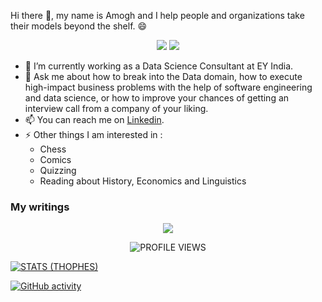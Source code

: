 <!--
**devAmoghS/devamoghs** is a ✨ _special_ ✨ repository because its `README.md` (this file) appears on your GitHub profile.
-->

Hi there 👋, my name is Amogh and I help people and organizations take their models beyond the shelf. 😄

<p align="center">
  <a href="https://www.linkedin.com/in/amogh-singhal/" target="_blank"><img src="https://img.shields.io/badge/Linkedin-Follow%20Amogh-blue?logo=linkedin" /></a>
  <a href="https://medium.com/@singhal.amogh1995" target="_blank"><img src="https://img.shields.io/badge/Blog-Visit%20Medium-blue.svg" /></a>
</p>

- 🔭 I’m currently working as a Data Science Consultant at EY India.
- 💬 Ask me about how to break into the Data domain, how to execute high-impact business problems with the help of software engineering and data science, or how to improve your chances of getting an interview call from a company of your liking.
- 📫 You can reach me on [Linkedin](https://www.linkedin.com/in/amogh-singhal/).
- ⚡ Other things I am interested in :
  * Chess
  * Comics
  * Quizzing
  * Reading about History, Economics and Linguistics

### My writings
<!-- BLOG-POST-LIST:START -->
<!-- BLOG-POST-LIST:END -->

<p align="center">
  <img src="https://github-readme-stats.vercel.app/api?username=devAmoghS&count_private=true&show_icons=true&theme=react&include_all_commits=true&hide=contribs" />
</p>

<p align="center">
  <img src="https://komarev.com/ghpvc/?username=devAmoghS&label=Profile%20views&color=blue&style=flat" alt="PROFILE VIEWS"/>
</p>

<p align="center">

[![STATS (THOPHES)](https://github-profile-trophy.vercel.app/?username=devAmoghS&theme=gruvbox&margin-w=10&margin-h=15&column=8)](https://github.com/devAmoghS)

  [![GitHub activity](https://activity-graph.herokuapp.com/graph?username=devAmoghS&theme=react-dark)](https://github.com/devAmoghS)

</p>

